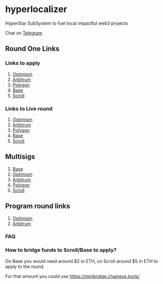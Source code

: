 # hyperlocalizer
HyperStar SubSystem to fuel local impactful web3 projects

Chat on [Telegram](https://t.me/hyperlocalizer_chat)

## Round One Links

### Links to apply

1. [Optimism](https://builder.gitcoin.co/#/chains/10/rounds/18)
2. [Arbitrum](https://builder.gitcoin.co/#/chains/42161/rounds/38)
3. [Polygon](https://builder.gitcoin.co/#/chains/137/rounds/10)
4. [Base](https://builder.gitcoin.co/#/chains/8453/rounds/10)
5. [Scroll](https://builder.gitcoin.co/#/chains/534352/rounds/6)

### Links to Live round
1. [Optimism](https://explorer.gitcoin.co/#/round/10/18)
2. [Arbitrum](https://explorer.gitcoin.co/#/round/42161/38)
3. [Polygon](https://explorer.gitcoin.co/#/round/137/10)
4. [Base](https://explorer.gitcoin.co/#/round/8453/10)
5. [Scroll](https://explorer.gitcoin.co/#/round/534352/6)

## Multisigs

1. [Base](https://basescan.org/address/0xD50B9c59157Fd0C8fF5249DBE2c3403441AbBd93)
2. [Optimism](https://optimistic.etherscan.io/address/0xD50B9c59157Fd0C8fF5249DBE2c3403441AbBd93)
3. [Arbitrum](https://arbiscan.io/address/0x22d946943D601FF97d14Bf6E3B7bed4FE1163F8F)
4. [Polygon](https://polygonscan.com/address/0xD61E56C2b99FF0c62B5d650BCce8C1eEFbFFA6fE)
5. [Scroll](https://scrollscan.com/address/0xD61E56C2b99FF0c62B5d650BCce8C1eEFbFFA6fE)

## Program round links

1. [Optimism](https://manager.gitcoin.co/#/program/0x690ca3292c6b22f71dc881efdc80938eefff014d8cd92fd950819287f758d229)
2. [Arbitrum](https://manager.gitcoin.co/#/program/0xa67e7c7554aff7e74b2d6f23aea1ceff64ad69052d4b46ac2c722b7f2fcdb7db)


### FAQ

### How to bridge funds to Scroll/Base to apply?

On Base you would need around $2 in ETH, on Scroll around $5 in ETH to apply to the round.

For that amount you could use https://minibridge.chaineye.tools/